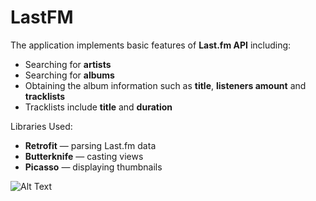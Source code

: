 # LastFM

The application implements basic features of **Last.fm API** including:

* Searching for **artists**
* Searching for **albums**
* Obtaining the album information such as **title**, **listeners amount** and **tracklists** 
* Tracklists include **title** and **duration**

Libraries Used:
* **Retrofit** — parsing Last.fm data
* **Butterknife** — casting views
* **Picasso** — displaying thumbnails

![Alt Text](https://im4.ezgif.com/tmp/ezgif-4-e68a293d887d.gif)
